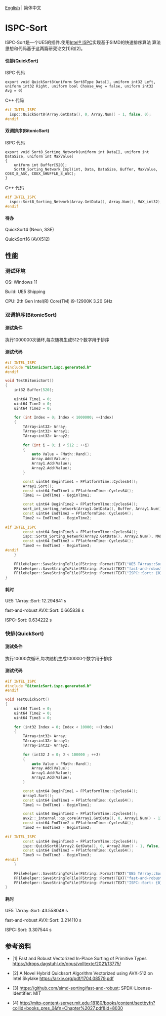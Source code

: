 [English](./README_EN.md) | 简体中文

# ISPC-Sort

ISPC-Sort是一个UE5的插件.使用[Intel® ISPC](https://github.com/ispc/ispc)实现基于SIMD的快速排序算法
算法思想和代码基于这两篇研究论文[1]和[2]。

#### 快排(QuickSort)

ISPC 代码
```
export void QuickSort8(uniform Sort8Type Data[], uniform int32 Left, uniform int32 Right, uniform bool Choose_Avg = false, uniform int32 Avg = 0)
```
C++ 代码
```cpp
#if INTEL_ISPC
  ispc::QuickSort8(Array.GetData(), 0, Array.Num() - 1, false, 0);
#endif
```

#### 双调排序(BitonicSort)

ISPC 代码
```
export void Sort8_Sorting_Network(uniform int Data[], uniform int DataSize, uniform int MaxValue)
{
    uniform int Buffer[520];
    Sort8_Sorting_Network_Impl(int, Data, DataSize, Buffer, MaxValue, COEX_8_ASC, COEX_SHUFFLE_8_ASC);
}
```
C++ 代码
```cpp
#if INTEL_ISPC
  ispc::Sort8_Sorting_Network(Array.GetData(), Array.Num(), MAX_int32);
#endif
```

#### 待办

QuickSort4 (Neon, SSE)

QuickSort16 (AVX512)

## 性能

### 测试环境

OS: Windows 11

Build: UE5 Shipping

CPU: 2th Gen Intel(R) Core(TM) i9-12900K   3.20 GHz


### 双调排序(BitonicSort)

#### 测试条件

执行1000000次循环,每次随机生成512个数字用于排序

#### 测试代码

```cpp
#if INTEL_ISPC
#include "BitonicSort.ispc.generated.h"
#endif

void TestBitonicSort()
{
	int32 Buffer[520];
	
	uint64 Time1 = 0;
	uint64 Time2 = 0;
	uint64 Time3 = 0;
	
	for (int Index = 0; Index < 1000000; ++Index)
	{
		TArray<int32> Array;
		TArray<int32> Array1;
		TArray<int32> Array2;
		
		for (int i = 0; i < 512 ; ++i)
		{
			auto Value = FMath::Rand();
			Array.Add(Value);
			Array1.Add(Value);
			Array2.Add(Value);
		}

		const uint64 BeginTime1 = FPlatformTime::Cycles64();
		Array1.Sort();
		const uint64 EndTime1 = FPlatformTime::Cycles64();
		Time1 += EndTime1 - BeginTime1;

		const uint64 BeginTime2 = FPlatformTime::Cycles64();
		sort_int_sorting_network(Array1.GetData(), Buffer, Array1.Num());
		const uint64 EndTime2 = FPlatformTime::Cycles64();
		Time2 += EndTime2 - BeginTime2;
		
#if INTEL_ISPC
		const uint64 BeginTime3 = FPlatformTime::Cycles64();
		ispc::Sort8_Sorting_Network(Array2.GetData(), Array2.Num(), MAX_int32);
		const uint64 EndTime3 = FPlatformTime::Cycles64();
		Time3 += EndTime3 - BeginTime3;
#endif
	}
	
	FFileHelper::SaveStringToFile(FString::Format(TEXT("UE5 TArray::Sort: {0}"), {FPlatformTime::ToSeconds64(Time1)}), TEXT("J:\\TArray.txt"));
	FFileHelper::SaveStringToFile(FString::Format(TEXT("fast-and-robust AVX::Sort: {0}"), {FPlatformTime::ToSeconds64(Time2)}), TEXT("J:\\AVX.txt"));
	FFileHelper::SaveStringToFile(FString::Format(TEXT("ISPC::Sort: {0}"), {FPlatformTime::ToSeconds64(Time3)}), TEXT("J:\\ISPC.txt"));
}

```

#### 耗时

UE5 TArray::Sort:             12.294841 s

fast-and-robust AVX::Sort:    0.665838 s

ISPC::Sort:                   0.634222 s


### 快排(QuickSort)

#### 测试条件

执行10000次循环,每次随机生成100000个数字用于排序

#### 测试代码

```cpp
#if INTEL_ISPC
#include "BitonicSort.ispc.generated.h"
#endif 

void TestQuickSort()
{
	uint64 Time1 = 0;
	uint64 Time2 = 0;
	uint64 Time3 = 0;
	
	for (int32 Index = 0; Index < 10000; ++Index)
	{
		TArray<int32> Array;
		TArray<int32> Array1;
		TArray<int32> Array2;
		
		for (int32 J = 0; J < 100000 ; ++J)
		{
			auto Value = FMath::Rand();
			Array.Add(Value);
			Array1.Add(Value);
			Array2.Add(Value);
		}

		const uint64 BeginTime1 = FPlatformTime::Cycles64();
		Array1.Sort();
		const uint64 EndTime1 = FPlatformTime::Cycles64();
		Time1 += EndTime1 - BeginTime1;

		const uint64 BeginTime2 = FPlatformTime::Cycles64();
		avx2::_internal::qs_core(Array1.GetData(), 0, Array1.Num() - 1);
		const uint64 EndTime2 = FPlatformTime::Cycles64();
		Time2 += EndTime2 - BeginTime2;
		
#if INTEL_ISPC
		const uint64 BeginTime3 = FPlatformTime::Cycles64();
		ispc::QuickSort8(Array2.GetData(), 0, Array2.Num() - 1, false, 0);
		const uint64 EndTime3 = FPlatformTime::Cycles64();
		Time3 += EndTime3 - BeginTime3;
#endif
	}
	
	FFileHelper::SaveStringToFile(FString::Format(TEXT("UE5 TArray::Sort: {0}"), {FPlatformTime::ToSeconds64(Time1)}), TEXT("J:\\TArray.txt"));
	FFileHelper::SaveStringToFile(FString::Format(TEXT("fast-and-robust AVX::Sort: {0}"), {FPlatformTime::ToSeconds64(Time2)}), TEXT("J:\\AVX.txt"));
	FFileHelper::SaveStringToFile(FString::Format(TEXT("ISPC::Sort: {0}"), {FPlatformTime::ToSeconds64(Time3)}), TEXT("J:\\ISPC.txt"));
}

```

#### 耗时

UE5 TArray::Sort:             43.558048 s

fast-and-robust AVX::Sort:    3.214110 s

ISPC::Sort:                   3.307544 s


## 参考资料

* [1] Fast and Robust Vectorized In-Place Sorting of Primitive Types
  https://drops.dagstuhl.de/opus/volltexte/2021/13775/

* [2] A Novel Hybrid Quicksort Algorithm Vectorized using AVX-512 on Intel
  Skylake https://arxiv.org/pdf/1704.08579.pdf

* [3] https://github.com/simd-sorting/fast-and-robust: SPDX-License-Identifier: MIT

* [4] http://mitp-content-server.mit.edu:18180/books/content/sectbyfn?collid=books_pres_0&fn=Chapter%2027.pdf&id=8030

